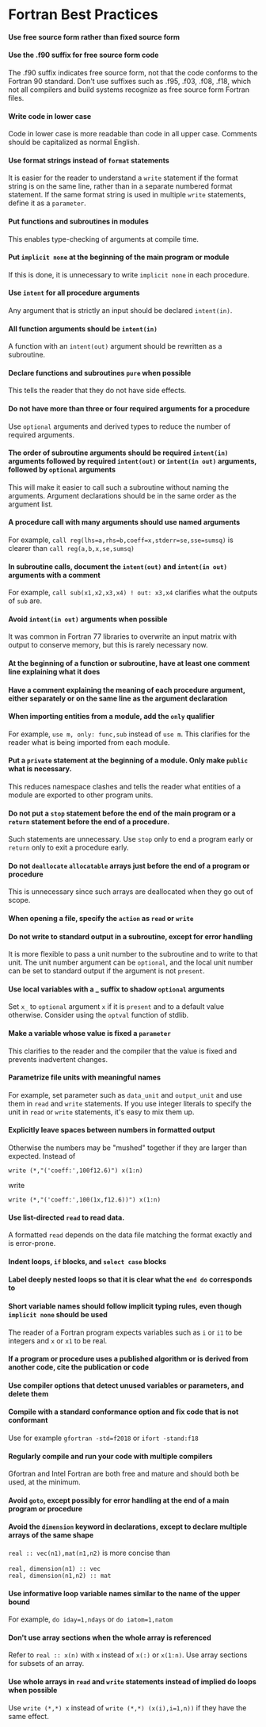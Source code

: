 # Fortran Best Practices

#### Use free source form rather than fixed source form

#### Use the .f90 suffix for free source form code
The .f90 suffix indicates free source form, not that the code conforms to the Fortran 90 standard. Don't use suffixes such as .f95, .f03, .f08, .f18, which not all compilers and build systems recognize as free source form Fortran files.

#### Write code in lower case
Code in lower case is more readable than code in all upper case. Comments should be capitalized as normal English.

#### Use format strings instead of ```format``` statements
It is easier for the reader to understand a ```write``` statement if the format string is on the same line, rather than in a separate numbered format statement. If the same format string is used in multiple ```write``` statements, define it as a ```parameter```.

#### Put functions and subroutines in modules
This enables type-checking of arguments at compile time.

#### Put ```implicit none``` at the beginning of the main program or module
If this is done, it is unnecessary to write ```implicit none``` in each procedure.

#### Use ```intent``` for all procedure arguments
Any argument that is strictly an input should be declared ```intent(in)```.

#### All function arguments should be ```intent(in)```
A function with an ```intent(out)``` argument should be rewritten as a subroutine.

#### Declare functions and subroutines ```pure``` when possible
This tells the reader that they do not have side effects.

#### Do not have more than three or four required arguments for a procedure
Use ```optional``` arguments and derived types to reduce the number of required arguments.

#### The order of subroutine arguments should be required ```intent(in)``` arguments followed by required ```intent(out)``` or ```intent(in out)``` arguments, followed by ```optional``` arguments
This will make it easier to call such a subroutine without naming the arguments. Argument declarations should be in the same order as the argument list.

#### A procedure call with many arguments should use named arguments
For example, ```call reg(lhs=a,rhs=b,coeff=x,stderr=se,sse=sumsq)``` is clearer than ```call reg(a,b,x,se,sumsq)```

#### In subroutine calls, document the ```intent(out)``` and ```intent(in out)``` arguments with a comment
For example, ```call sub(x1,x2,x3,x4) ! out: x3,x4``` clarifies what the outputs of ```sub``` are.

#### Avoid ```intent(in out)``` arguments when possible
It was common in Fortran 77 libraries to overwrite an input matrix with output to conserve memory, but this is rarely necessary now. 

#### At the beginning of a function or subroutine, have at least one comment line explaining what it does

#### Have a comment explaining the meaning of each procedure argument, either separately or on the same line as the argument declaration

#### When importing entities from a module, add the ```only``` qualifier
For example, ```use m, only: func,sub``` instead of ```use m```. This clarifies for the reader what is being imported from each module.

#### Put a ```private``` statement at the beginning of a module. Only make ```public``` what is necessary.
This reduces namespace clashes and tells the reader what entities of a module are exported to other program units.

#### Do not put a ```stop``` statement before the end of the main program or a ```return``` statement before the end of a procedure.
Such statements are unnecessary. Use ```stop``` only to end a program early or ```return``` only to exit a procedure early.

#### Do not ```deallocate``` ```allocatable``` arrays just before the end of a program or procedure
This is unnecessary since such arrays are deallocated when they go out of scope.

#### When opening a file, specify the ```action``` as ```read``` or ```write```

#### Do not write to standard output in a subroutine, except for error handling
It is more flexible to pass a unit number to the subroutine and to write to that unit. The unit number argument can be ```optional```, and the local unit number can be set to standard output if the argument is not ```present```.

#### Use local variables with a _ suffix to shadow ```optional``` arguments
Set ```x_``` to ```optional``` argument ```x``` if it is ```present``` and to a default value otherwise. Consider using the ```optval``` function of stdlib. 

#### Make a variable whose value is fixed a ```parameter```
This clarifies to the reader and the compiler that the value is fixed and prevents inadvertent changes.

#### Parametrize file units with meaningful names
For example, set parameter such as ```data_unit``` and ```output_unit``` and use them in ```read``` and ```write``` statements. If you use integer literals to specify the unit in ```read``` or ```write``` statements, it's easy to mix them up.

#### Explicitly leave spaces between numbers in formatted output
Otherwise the numbers may be "mushed" together if they are larger than expected. Instead of 

```write (*,"('coeff:',100f12.6)") x(1:n)```

write

```write (*,"('coeff:',100(1x,f12.6))") x(1:n)```

#### Use list-directed ```read``` to read data.
A formatted ```read``` depends on the data file matching the format exactly and is error-prone.

#### Indent loops, ```if``` blocks, and ```select case``` blocks

#### Label deeply nested loops so that it is clear what the ```end do``` corresponds to

#### Short variable names should follow implicit typing rules, even though ```implicit none``` should be used
The reader of a Fortran program expects variables such as ```i``` or ```i1``` to be integers and ```x``` or ```x1``` to be real.

#### If a program or procedure uses a published algorithm or is derived from another code, cite the publication or code

#### Use compiler options that detect unused variables or parameters, and delete them

#### Compile with a standard conformance option and fix code that is not conformant
Use for example ```gfortran -std=f2018``` or ```ifort -stand:f18```

#### Regularly compile and run your code with multiple compilers
Gfortran and Intel Fortran are both free and mature and should both be used, at the minimum.

#### Avoid ```goto```, except possibly for error handling at the end of a main program or procedure

#### Avoid the ```dimension``` keyword in declarations, except to declare multiple arrays of the same shape
```real :: vec(n1),mat(n1,n2)``` is more concise than </br></br>
```real, dimension(n1) :: vec```</br>
```real, dimension(n1,n2) :: mat```

#### Use informative loop variable names similar to the name of the upper bound
For example, ```do iday=1,ndays``` or ```do iatom=1,natom```

#### Don't use array sections when the whole array is referenced
Refer to ```real :: x(n)``` with ```x``` instead of ```x(:)``` or ```x(1:n)```. Use array sections for subsets of an array.

#### Use whole arrays in ```read``` and ```write``` statements instead of implied do loops when possible
Use ```write (*,*) x``` instead of ```write (*,*) (x(i),i=1,n))``` if they have the same effect.
